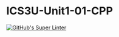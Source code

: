 # ICS3U-Unit1-01-CPP

[![GitHub's Super Linter](https://github.com/noah-mccaskill/ICS3U-Unit1-01-CPP/workflows/GitHub's%20Super%20Linter/badge.svg)](https://github.com/noah-mccaskill/ICS3U-Unit1-01-CPP/actions)
